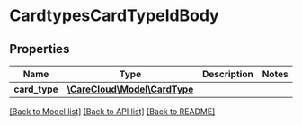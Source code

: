 # CardtypesCardTypeIdBody

## Properties
Name | Type | Description | Notes
------------ | ------------- | ------------- | -------------
**card_type** | [**\CareCloud\Model\CardType**](CardType.md) |  | 

[[Back to Model list]](../../README.md#documentation-for-models) [[Back to API list]](../../README.md#documentation-for-api-endpoints) [[Back to README]](../../README.md)

